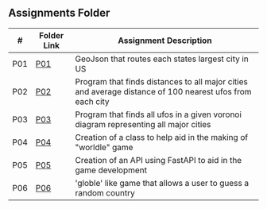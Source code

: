##  Assignments Folder

|   #   | Folder Link                                                                          | Assignment Description                                                                                   |
| :---: | ------------------------------------------------------------------------------------ | -------------------------------------------------------------------------------------------------------- |
| P01   | [P01](https://github.com/DakTheProgrammer/4553-Spatial-DS/tree/main/Assignments/P01) | GeoJson that routes each states largest city in US                                                       |
| P02   | [P02](https://github.com/DakTheProgrammer/4553-Spatial-DS/tree/main/Assignments/P02) | Program that finds distances to all major cities and average distance of 100 nearest ufos from each city |
| P03   | [P03](https://github.com/DakTheProgrammer/4553-Spatial-DS/tree/main/Assignments/P03) | Program that finds all ufos in a given voronoi diagram representing all major cities                     |
| P04   | [P04](https://github.com/DakTheProgrammer/4553-Spatial-DS/tree/main/Assignments/P04) | Creation of a class to help aid in the making of "worldle" game                                          |
| P05   | [P05](https://github.com/DakTheProgrammer/4553-Spatial-DS/tree/main/Assignments/P05) | Creation of an API using FastAPI to aid in the game development                                          |
| P06   | [P06](https://github.com/DakTheProgrammer/4553-Spatial-DS/tree/main/Assignments/P06) | 'globle' like game that allows a user to guess a random country                                          |